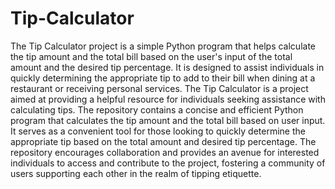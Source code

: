 # Tip-Calculator
The Tip Calculator project is a simple Python program that helps calculate the tip amount and the total bill based on the user's input of the total amount and the desired tip percentage. It is designed to assist individuals in quickly determining the appropriate tip to add to their bill when dining at a restaurant or receiving personal services.
The Tip Calculator is a project aimed at providing a helpful resource for individuals seeking assistance with calculating tips. The repository contains a concise and efficient Python program that calculates the tip amount and the total bill based on user input. It serves as a convenient tool for those looking to quickly determine the appropriate tip based on the total amount and desired tip percentage.
The repository encourages collaboration and provides an avenue for interested individuals to access and contribute to the project, fostering a community of users supporting each other in the realm of tipping etiquette.
